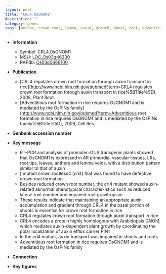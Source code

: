 ```yaml
---
layout: post
title: "CRL4,OsGNOM1"
description: ""
category: genes
tags: [anther, crown root, lemma, auxin, growth, shoot, root, adventitious root, lateral root, crown]
---
```


* **Information**  
    + Symbol: CRL4,OsGNOM1  
    + MSU: [LOC_Os03g46330](http://rice.plantbiology.msu.edu/cgi-bin/ORF_infopage.cgi?orf=LOC_Os03g46330)  
    + RAPdb: [Os03g0666100](http://rapdb.dna.affrc.go.jp/viewer/gbrowse_details/irgsp1?name=Os03g0666100)  

* **Publication**  
    + [CRL4 regulates crown root formation through auxin transport in rice](http://www.ncbi.nlm.nih.gov/pubmed?term=CRL4 regulates crown root formation through auxin transport in rice%5BTitle%5D), 2008, Plant Root.
    + [Adventitious root formation in rice requires OsGNOM1 and is mediated by the OsPINs family](http://www.ncbi.nlm.nih.gov/pubmed?term=Adventitious root formation in rice requires OsGNOM1 and is mediated by the OsPINs family%5BTitle%5D), 2009, Cell Res.

* **Genbank accession number**  

* **Key message**  
    + RT-PCR and analysis of promoter::GUS transgenic plants showed that OsGNOM1 is expressed in AR primordia, vascular tissues, LRs, root tips, leaves, anthers and lemma veins, with a distribution pattern similar to that of auxin
    + ) mutant crown rootless4 (crl4) that was found to have defective crown root formation
    + Besides reduced crown root number, the crl4 mutant showed auxin-related abnormal phenotypical character-istics such as reduced lateral root number and impaired root gravitropism
    + These results indicate that maintaining an appropriate auxin accumulation and gradient through CRL4 in the basal portion of shoots is essential for crown root formation in rice
    + CRL4 regulates crown root formation through auxin transport in rice
    + CRL4 encodes a protein highly homologous with Arabidopsis GNOM, which mediates auxin-dependent plant growth by coordinating the polar localization of auxin efflux carrier PIN1
    + In the crl4 mutant, auxin transport was impaired in shoots and roots
    + Adventitious root formation in rice requires OsGNOM1 and is mediated by the OsPINs family

* **Connection**  

* **Key figures**  


